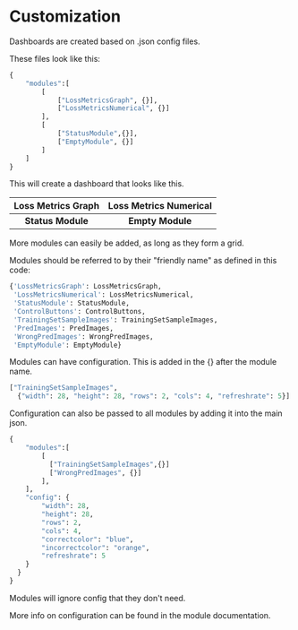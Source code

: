 # Customization

Dashboards are created based on .json config files.

These files look like this:
```python
{
    "modules":[
        [
            ["LossMetricsGraph", {}],
            ["LossMetricsNumerical", {}]
        ],
        [
            ["StatusModule",{}],
            ["EmptyModule", {}]
        ]
    ]
}
```

This will create a dashboard that looks like this.

| Loss Metrics Graph | Loss Metrics Numerical |
|:------------------:|:----------------------:|
|  __Status Module__ |    __Empty Module__    |

More modules can easily be added, as long as they form a grid.

Modules should be referred to by their "friendly name" as defined in this code:
```python
{'LossMetricsGraph': LossMetricsGraph,
 'LossMetricsNumerical': LossMetricsNumerical,
 'StatusModule': StatusModule,
 'ControlButtons': ControlButtons,
 'TrainingSetSampleImages': TrainingSetSampleImages,
 'PredImages': PredImages,
 'WrongPredImages': WrongPredImages,
 'EmptyModule': EmptyModule}
```

Modules can have configuration. This is added in the {} after the module name.

```python
["TrainingSetSampleImages",
  {"width": 28, "height": 28, "rows": 2, "cols": 4, "refreshrate": 5}]
```

Configuration can also be passed to all modules by adding it into the main json.

```python
{
    "modules":[
        [
          ["TrainingSetSampleImages",{}]
          ["WrongPredImages", {}]
        ],
    ],
    "config": {
        "width": 28,
        "height": 28,
        "rows": 2,
        "cols": 4,
        "correctcolor": "blue",
        "incorrectcolor": "orange",
        "refreshrate": 5
    }
  }
}
```

Modules will ignore config that they don't need.

More info on configuration can be found in the module documentation.